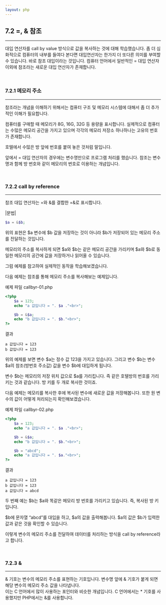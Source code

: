 ```yaml
---
layout: php
---
```

## 7.2 =, & 참조
<hr>

대입 연산자를 call by value 방식으로 값을 복사하는 것에 대해 학습했습니다. 좀 더 심화적으로 컴퓨터의 내부를 들여다 본다면 대입연산자는 한가지 더 또다른 의미를 부여할 수 있습니다. 바로 참조 대입이라는 것입니다. 컴퓨터 언어에서 일반적인 = 대입 연산자 이외에 참조라는 새로운 대입 연산자가 존재합니다.  

<br>

### 7.2.1 메모리 주소
<hr>

참조라는 개념을 이해하기 위해서는 컴퓨터 구조 및 메모리 시스템에 대해서 좀 더 추가적인 이해가 필요합니다.  

컴퓨터를 구매할 때 메모리가 8G, 16G, 32G 등 용량을 표시합니다. 실제적으로 컴퓨터는 수많은 메모리 공간을 가지고 있으며 각각의 메모리 저장소 하나하나는 고유의 번호가 존재합니다.  

호텔에서 수많은 방 앞에 번호를 붙여 놓은 것처럼 말입니다.  

앞에서 = 대입 연산자의 경우에는 변수명만으로 프로그램 처리를 했습니다. 참조는 변수명과 함께 방 번호와 같이 메모리의 번호로 이용하는 개념입니다.  

<br>
  
### 7.2.2 call by reference
<hr>

참조 대입 연산자는 =와 &를 결합한 =&로 표시합니다.  

|문법|
```php
$a = &$b;
```

위의 표현은 $a 변수에 $b 값을 저장하는 것이 아니라 $b가 저장되어 있는 메모리 주소를 전달하는 것입니다.  

메모리의 주소를 복사하게 되면 $a와 $b는 같은 메모리 공간을 가리키며 $a와 $b로 동일한 메모리의 공간에 값을 저장하거나 읽어올 수 있습니다.  
 
그럼 예제를 참고하여 실제적인 동작을 학습해보겠습니다.  

다음 예제는 참조를 통해 메모리 주소를 복사해보는 예제입니다.   

예제 파일 callbyr-01.php
```php
<?php
	$a = 123;
	echo "a 값입니다 = ". $a ."<br>";

	$b = &$a;
	echo "b 값입니다 = ". $b."<br>";
?>
```

결과
```
a 값입니다 = 123
b 값입니다 = 123
```

위의 예제를 보면 변수 $a는 정수 값 123을 가지고 있습니다. 그리고 변수 $b는 변수 $a의 참조(방번호 주소값) 값을 변수 $b에 대입하게 됩니다.  

변수 $b는 메모리의 저장 위치 값으로 $a를 가리킵니다. 즉 같은 호텔방의 번호를 가리키는 것과 같습니다. 방 키를 두 개로 복사한 것이죠.  

다음 예제는 메모리를 복사한 후에 복사된 변수에 새로운 값을 저장해봅니다. 또한 원 변수의 값이 어떻게 처리되는지 확인해보겠습니다.  

예제 파일 callbyr-02.php
```php
<?php
	$a = 123;
	echo "a 값입니다 = ". $a ."<br>";

	$b = &$a;
	echo "b 값입니다 = ". $b."<br>";

	$b = "abcd";
	echo "a 값입니다 = ". $a."<br>";
?>
```

결과
```
a 값입니다 = 123
b 값입니다 = 123
a 값입니다 = abcd
```

두 번째 예는 $b는 $a와 똑같은 메모리 방 번호를 가리키고 있습니다. 즉, 복사된 방 키입니다.  

$b에 문자열 “abcd”를 대입을 하고, $a의 값을 출력해봅니다. $a의 값은 $b가 입력한 값과 같은 것을 확인할 수 있습니다.  

이렇게 변수의 메모리 주소를 전달하여 데이터를 처리하는 방식을 call by reference라고 합니다.   

<br>

### 7.2.3 &
<hr>

& 기호는 변수의 메모리 주소를 표현하는 기호입니다. 변수명 앞에 & 기호가 붙게 되면 해당 변수의 메모리 주소 값을 나타냅니다.  
이는 C 언어에서 많이 사용하는 포인터와 비슷한 개념입니다. C 언어에서는 * 기호를 사용했지만 PHP에서는 &를 사용합니다.  

<br><br>
